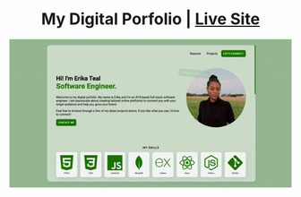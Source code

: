 <h1 align="center">My Digital Porfolio | <a href="https://erikateal.com/">Live Site</a></h1>
<p align="center">
  <img src="https://github.com/erikateal/READMEAssets/blob/main/projectFiles/portfolio.gif">
</p>
